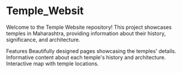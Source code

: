 # Temple_Websit
Welcome to the Temple Website repository! This project showcases temples in Maharashtra, providing information about their history, significance, and architecture.

Features
Beautifully designed pages showcasing the temples' details.
Informative content about each temple's history and architecture.
Interactive map with temple locations.
